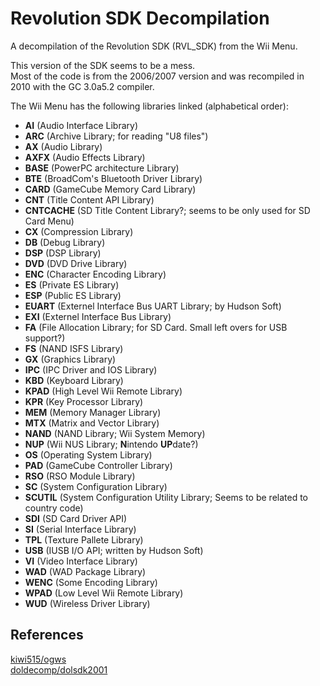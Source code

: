 Revolution SDK Decompilation
============================
A decompilation of the Revolution SDK (RVL_SDK) from the Wii Menu.  

This version of the SDK seems to be a mess.  
Most of the code is from the 2006/2007 version and was recompiled in 2010 with the GC 3.0a5.2 compiler.

The Wii Menu has the following libraries linked (alphabetical order):
* **AI** (Audio Interface Library)
* **ARC** (Archive Library; for reading "U8 files")
* **AX** (Audio Library)
* **AXFX** (Audio Effects Library)
* **BASE** (PowerPC architecture Library)
* **BTE** (BroadCom's Bluetooth Driver Library)
* **CARD** (GameCube Memory Card Library)
* **CNT** (Title Content API Library)
* **CNTCACHE** (SD Title Content Library?; seems to be only used for SD Card Menu)
* **CX** (Compression Library)
* **DB** (Debug Library)
* **DSP** (DSP Library)
* **DVD** (DVD Drive Library)
* **ENC** (Character Encoding Library)
* **ES** (Private ES Library)
* **ESP** (Public ES Library)
* **EUART** (Externel Interface Bus UART Library; by Hudson Soft)
* **EXI** (Externel Interface Bus Library)
* **FA** (File Allocation Library; for SD Card. Small left overs for USB support?)
* **FS** (NAND ISFS Library)
* **GX** (Graphics Library)
* **IPC** (IPC Driver and IOS Library)
* **KBD** (Keyboard Library)
* **KPAD** (High Level Wii Remote Library)
* **KPR** (Key Processor Library)
* **MEM** (Memory Manager Library)
* **MTX** (Matrix and Vector Library)
* **NAND** (NAND Library; Wii System Memory)
* **NUP** (Wii NUS Library; **N**intendo **UP**date?)
* **OS** (Operating System Library)
* **PAD** (GameCube Controller Library)
* **RSO** (RSO Module Library)
* **SC** (System Configuration Library)
* **SCUTIL** (System Configuration Utility Library; Seems to be related to country code)
* **SDI** (SD Card Driver API)
* **SI** (Serial Interface Library)
* **TPL** (Texture Pallete Library)
* **USB** (IUSB I/O API; written by Hudson Soft)
* **VI** (Video Interface Library)
* **WAD** (WAD Package Library)
* **WENC** (Some Encoding Library)
* **WPAD** (Low Level Wii Remote Library)
* **WUD** (Wireless Driver Library)

References
----------
[kiwi515/ogws](https://github.com/kiwi515/ogws)  
[doldecomp/dolsdk2001](https://github.com/doldecomp/dolsdk2001)  


